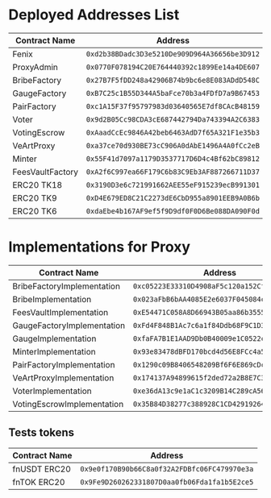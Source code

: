 # Deployed Addresses List

| Contract Name | Address |
|---------------|---------|
| Fenix | `0xd2b38BDadc3D3e5210De909D964A36656be3D912` |
| ProxyAdmin | `0x0770F078194C20E764440392c1899Ee14a4DE607` |
| BribeFactory | `0x27B7F5fDD248a42906B74b9bc6e8E083ADdD548C` |
| GaugeFactory | `0xB7C25c1B55D344A5baFce70b3a4FDfD7a9B67453` |
| PairFactory | `0xc1A15F37f95797983d03640565E7df8CAcB48159` |
| Voter | `0x9d2B05Cc98CDA3cE687442794Da743394A2C6383` |
| VotingEscrow | `0xAaadCcEc9846A42beb6463AdD7f65A321F1e35b3` |
| VeArtProxy | `0xa37ce70d930BE73cC906A0dAbE1496A4A0fCc2eB` |
| Minter | `0x55F41d7097a1179D3537717D6D4c4Bf62bC89812` |
| FeesVaultFactory | `0xA2f6C997ea66F179C6b83C9Eb3AF887266711D37` |
| ERC20 TK18 | `0x3190D3e6c721991662AEE55eF915239ecB991301` |
| ERC20 TK9 | `0xD4E679ED8C21C2273dE6CbD955a8901EEB9A0B6b` |
| ERC20 TK6 | `0xdaEbe4b167AF9ef5f9D9df0F0D6Be088DA090F0d` |


# Implementations for Proxy

| Contract Name | Address |
|---------------|---------|
| BribeFactoryImplementation | `0xc05223E33310D4908aF5c120a152CfE7EbC50827` |
| BribeImplementation | `0x023aFbB6bAA4085E2e6037F045084c0F7382076F` |
| FeesVaultImplementation | `0xE54471C058A8D66943B05aa86b35558A17D64aa5` |
| GaugeFactoryImplementation | `0xFd4F848B1Ac7c6a1f84Ddb68F9C1D3e47413298C` |
| GaugeImplementation | `0xfaFA7B1E1AAD9Db0B40009e1C0522c4aC32F5c5E` |
| MinterImplementation | `0x93e83478dBFD170bcd4d56E8FCc4a584743Eb994` |
| PairFactoryImplementation | `0x1290c09B8406548209Bf6F6E869cDcc3CB9ec37b` |
| VeArtProxyImplementation | `0x174137A94899615f2ded72a2B8E7C32b20d19A49` |
| VoterImplementation | `0xe36dA13c9e1aC1c3209B14C289cA56630EB43d4d` |
| VotingEscrowImplementation | `0x35B84D38277c388928C1CD42919264b3151F2E0a` |


## Tests tokens
| Contract Name | Address |
|---------------|---------|
| fnUSDT ERC20 | `0x9e0f170B90b66C8a0f32A2FDBfc06FC479970e3a` |
| fnTOK ERC20 | `0x9Fe9D260262331807D0aa0fb06Fda1fa1b5E2ce5` |